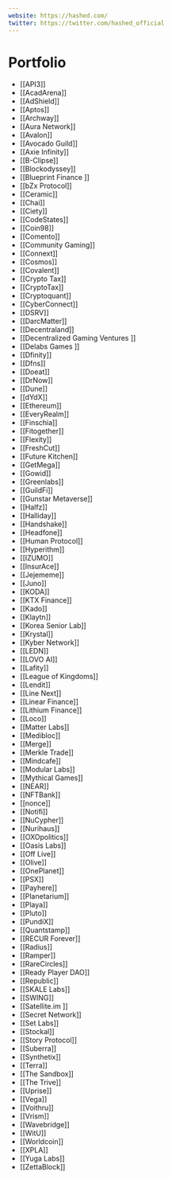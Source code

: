```yaml
---
website: https://hashed.com/
twitter: https://twitter.com/hashed_official
---
```

# Portfolio
- [[API3]]
- [[AcadArena]]
- [[AdShield]]
- [[Aptos]]
- [[Archway]]
- [[Aura Network]]
- [[Avalon]]
- [[Avocado Guild]]
- [[Axie Infinity]]
- [[B-Clipse]]
- [[Blockodyssey]]
- [[Blueprint Finance ]]
- [[bZx Protocol]]
- [[Ceramic]]
- [[Chai]]
- [[Ciety]]
- [[CodeStates]]
- [[Coin98]]
- [[Comento]]
- [[Community Gaming]]
- [[Connext]]
- [[Cosmos]]
- [[Covalent]]
- [[Crypto Tax]]
- [[CryptoTax]]
- [[Cryptoquant]]
- [[CyberConnect]]
- [[DSRV]]
- [[DarcMatter]]
- [[Decentraland]]
- [[Decentralized Gaming Ventures ]]
- [[Delabs Games ]]
- [[Dfinity]]
- [[Dfns]]
- [[Doeat]]
- [[DrNow]]
- [[Dune]]
- [[dYdX]]
- [[Ethereum]]
- [[EveryRealm]]
- [[Finschia]]
- [[Fitogether]]
- [[Flexity]]
- [[FreshCut]]
- [[Future Kitchen]]
- [[GetMega]]
- [[Gowid]]
- [[Greenlabs]]
- [[GuildFi]]
- [[Gunstar Metaverse]]
- [[Halfz]]
- [[Halliday]]
- [[Handshake]]
- [[Headfone]]
- [[Human Protocol]]
- [[Hyperithm]]
- [[IZUMO]]
- [[InsurAce]]
- [[Jejememe]]
- [[Juno]]
- [[KODA]]
- [[KTX Finance]]
- [[Kado]]
- [[Klaytn]]
- [[Korea Senior Lab]]
- [[Krystal]]
- [[Kyber Network]]
- [[LEDN]]
- [[LOVO AI]]
- [[Lafity]]
- [[League of Kingdoms]]
- [[Lendit]]
- [[Line Next]]
- [[Linear Finance]]
- [[Lithium Finance]]
- [[Loco]]
- [[Matter Labs]]
- [[Medibloc]]
- [[Merge]]
- [[Merkle Trade]]
- [[Mindcafe]]
- [[Modular Labs]]
- [[Mythical Games]]
- [[NEAR]]
- [[NFTBank]]
- [[nonce]]
- [[Notifi]]
- [[NuCypher]]
- [[Nurihaus]]
- [[OXOpolitics]]
- [[Oasis Labs]]
- [[Off Live]]
- [[Olive]]
- [[OnePlanet]]
- [[PSX]]
- [[Payhere]]
- [[Planetarium]]
- [[Playa]]
- [[Pluto]]
- [[PundiX]]
- [[Quantstamp]]
- [[RECUR Forever]]
- [[Radius]]
- [[Ramper]]
- [[RareCircles]]
- [[Ready Player DAO]]
- [[Republic]]
- [[SKALE Labs]]
- [[SWING]]
- [[Satellite.im ]]
- [[Secret Network]]
- [[Set Labs]]
- [[Stockal]]
- [[Story Protocol]]
- [[Suberra]]
- [[Synthetix]]
- [[Terra]]
- [[The Sandbox]]
- [[The Trive]]
- [[Uprise]]
- [[Vega]]
- [[Voithru]]
- [[Vrism]]
- [[Wavebridge]]
- [[WitU]]
- [[Worldcoin]]
- [[XPLA]]
- [[Yuga Labs]]
- [[ZettaBlock]]